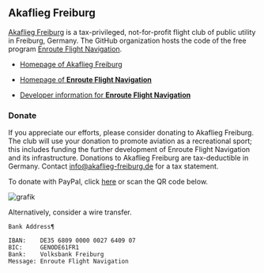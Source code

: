 ## Akaflieg Freiburg

[Akaflieg Freiburg](https://akaflieg-freiburg.de) is a tax-privileged, not-for-profit flight club of public utility in Freiburg, Germany. The GitHub organization hosts the code of the free program [Enroute Flight Navigation](https://akaflieg-freiburg.github.io/enroute).

- [Homepage of Akaflieg Freiburg](https://akaflieg-freiburg.de)

- [Homepage of **Enroute Flight Navigation**](https://akaflieg-freiburg.github.io/enroute)
- [Developer information for **Enroute Flight Navigation**](https://github.com/Akaflieg-Freiburg/enroute)

### Donate

If you appreciate our efforts, please consider donating to Akaflieg Freiburg. The club will use your donation to promote aviation as a recreational sport; this includes funding the further development of Enroute Flight Navigation and its infrastructure. Donations to Akaflieg Freiburg are tax-deductible in Germany. Contact info@akaflieg-freiburg.de for a tax statement.

To donate with PayPal, click [here](https://www.paypal.com/donate/?hosted_button_id=FDQATDX6XZR3E) or scan the QR code below.

![grafik](https://github.com/Akaflieg-Freiburg/.github/assets/5110976/1d8183c2-c18c-4538-8dbd-9230f9d90f5a)

Alternatively, consider a wire transfer.

```
Bank Address¶

IBAN:    DE35 6809 0000 0027 6409 07
BIC:     GENODE61FR1
Bank:    Volksbank Freiburg
Message: Enroute Flight Navigation
```

